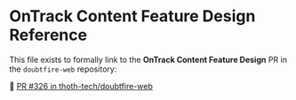 # OnTrack Content Feature Design Reference

This file exists to formally link to the **OnTrack Content Feature Design**  PR in the `doubtfire-web` repository:  

🔗 [PR #326 in thoth-tech/doubtfire-web](https://github.com/thoth-tech/doubtfire-web/pull/326)






